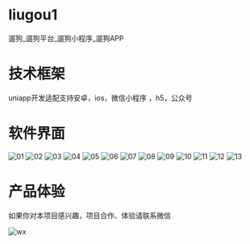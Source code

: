 # liugou1
遛狗_遛狗平台_遛狗小程序_遛狗APP

# 技术框架

uniapp开发适配支持安卓，ios，微信小程序 ，h5，公众号

# 软件界面

![01](https://github.com/user-attachments/assets/bbe115c5-1fb5-4128-afff-58b0512369b7)
![02](https://github.com/user-attachments/assets/e93fc9fb-96ff-461c-83d9-55735c744d87)
![03](https://github.com/user-attachments/assets/a6d8d53f-a53d-49e3-85f3-1b14e81ceb2e)
![04](https://github.com/user-attachments/assets/ff1db2b4-34a6-45b6-815b-d759f3502d6a)
![05](https://github.com/user-attachments/assets/9f1cb687-8aee-4123-9a5e-dff9eacc51cb)
![06](https://github.com/user-attachments/assets/dad31cf2-2207-4143-8ddf-573fff23db78)
![07](https://github.com/user-attachments/assets/f463c921-6c2a-4d96-869f-0740d33ea692)
![08](https://github.com/user-attachments/assets/a8e5bd4c-f87c-458f-81d0-798f7eed11ba)
![09](https://github.com/user-attachments/assets/e8f09935-80a0-43a0-b44d-facd7161981d)
![10](https://github.com/user-attachments/assets/35fa46ae-8163-4fe4-b596-06b9fa1a6492)
![11](https://github.com/user-attachments/assets/acbc1d42-c76e-4f2e-9e73-787f6196bb90)
![12](https://github.com/user-attachments/assets/966ba6ba-5430-490b-922c-121f06651280)
![13](https://github.com/user-attachments/assets/c9a0a3ec-6f0e-4c2e-a372-9643c948f14c)



# 产品体验

如果你对本项目感兴趣，项目合作、体验请联系微信

![wx](https://github.com/user-attachments/assets/12e10771-8d4c-4f27-a98c-955e0b8e2daf)






